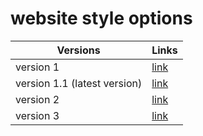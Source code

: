 # website style options

Versions | Links |
--- | --- |
version 1 | [link](website/previous/v1/index.html) |
version 1.1 (latest version) | [link](website/previous/v1.1/index.html) |
version 2 | [link](website/previous/v2/index.html) |
version 3 | [link](website/previous/v3/index.html) |
